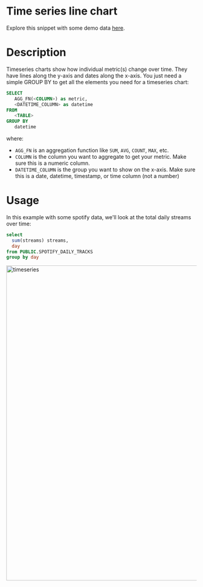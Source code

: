 # Time series line chart

Explore this snippet with some demo data [here](https://count.co/n/ScDndvwcc9x?vm=e).

# Description

Timeseries charts show how individual metric(s) change over time. They have lines along the y-axis and dates along the x-axis. 
You just need a simple GROUP BY to get all the elements you need for a timeseries chart: 

```sql
SELECT 
   AGG_FN(<COLUMN>) as metric,
   <DATETIME_COLUMN> as datetime
FROM 
   <TABLE>
GROUP BY
   datetime
```
where: 
- `AGG_FN` is an aggregation function like `SUM`, `AVG`, `COUNT`, `MAX`, etc.
- `COLUMN` is the column you want to aggregate to get your metric. Make sure this is a numeric column.
- `DATETIME_COLUMN` is the group you want to show on the x-axis. Make sure this is a date, datetime, timestamp, or time column (not a number)

# Usage

In this example with some spotify data, we'll look at the total daily streams over time:

```sql
select
  sum(streams) streams, 
  day 
from PUBLIC.SPOTIFY_DAILY_TRACKS
group by day
```
<img width="832" alt="timeseries" src="https://user-images.githubusercontent.com/42146708/124672892-b2a62800-de6c-11eb-8240-97e4fa848337.png">
